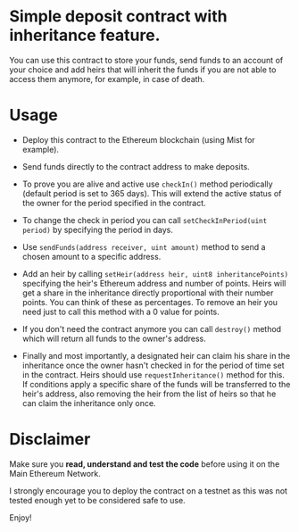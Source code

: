 # Simple deposit contract with inheritance feature. #

You can use this contract to store your funds, send funds to an account of your choice and add heirs that will inherit the funds if you are not able to access them anymore, for example, in case of death.

# Usage #

* Deploy this contract to the Ethereum blockchain (using Mist for example).

* Send funds directly to the contract address to make deposits.

* To prove you are alive and active use ```checkIn()``` method periodically (default period is set to 365 days). This will extend the active status of the owner for the period specified in the contract.

* To change the check in period you can call ```setCheckInPeriod(uint period)``` by specifying the period in days.

* Use ```sendFunds(address receiver, uint amount)``` method to send a chosen amount to a specific address.

* Add an heir by calling ```setHeir(address heir, uint8 inheritancePoints)``` specifying the heir's Ethereum address and number of points. Heirs will get a share in the inheritance directly proportional with their number points. You can think of these as percentages. To remove an heir you need just to call this method with a 0 value for points.

* If you don't need the contract anymore you can call ```destroy()``` method which will return all funds to the owner's address.

* Finally and most importantly, a designated heir can claim his share in the inheritance once the owner hasn't checked in for the period of time set in the contract. Heirs should use ```requestInheritance()``` method for this. If conditions apply a specific share of the funds will be transferred to the heir's address, also removing the heir from the list of heirs so that he can claim the inheritance only once.

# Disclaimer #

Make sure you **read, understand and test the code** before using it on the Main Ethereum Network. 

I strongly encourage you to deploy the contract on a testnet as this was not tested enough yet to be considered safe to use.

Enjoy!
